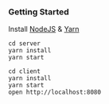 ### Getting Started
Install [NodeJS](https://nodejs.org/en/download/) & [Yarn](https://yarnpkg.com/en/docs/install)

```
cd server
yarn install
yarn start
```

```
cd client
yarn install
yarn start
open http://localhost:8080
```
